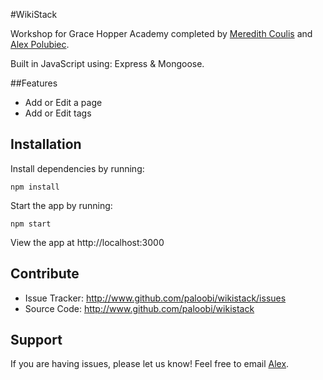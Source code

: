 #WikiStack

Workshop for Grace Hopper Academy completed by [Meredith Coulis](http://www.github.com/mkc1) and [Alex Polubiec](http://www.github.com/paloobi).

Built in JavaScript using: Express & Mongoose.

##Features

- Add or Edit a page
- Add or Edit tags

Installation
------------

Install dependencies by running:

    npm install

Start the app by running:


    npm start
    
View the app at http://localhost:3000

Contribute
----------

- Issue Tracker: http://www.github.com/paloobi/wikistack/issues
- Source Code: http://www.github.com/paloobi/wikistack

Support
-------

If you are having issues, please let us know!
Feel free to email [Alex](mailto:alexandra.polubiec@gmail.com).
